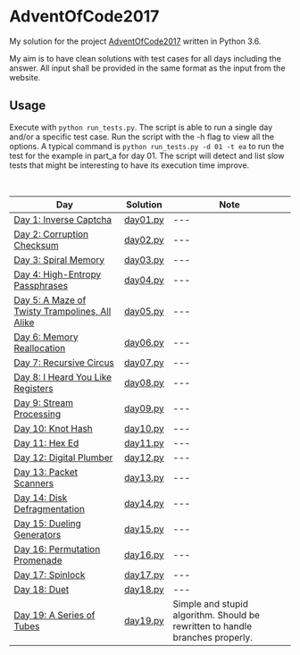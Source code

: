 # AdventOfCode2017
My solution for the project [AdventOfCode2017](http://adventofcode.com/) written in Python 3.6.

My aim is to have clean solutions with test cases for all days including the answer. All input shall be provided in the same format as the input from the website.

## Usage
Execute with `python run_tests.py`. The script is able to run a single day and/or a specific test case. Run the script with the -h flag to view all the options. A typical command is `python run_tests.py -d 01 -t ea` to run the test for the example in part_a for day 01. The script will detect and list slow tests that might be interesting to have its execution time improve.

&nbsp;

| Day | Solution | Note |
|-----|----------|------|
|[Day 1: Inverse Captcha](http://adventofcode.com/2017/day/1) | [day01.py](days/day01.py) | --- |
|[Day 2: Corruption Checksum](http://adventofcode.com/2017/day/2) | [day02.py](days/day02.py) | --- |
|[Day 3: Spiral Memory](http://adventofcode.com/2017/day/3) | [day03.py](days/day03.py) | --- |
|[Day 4: High-Entropy Passphrases](http://adventofcode.com/2017/day/4) | [day04.py](days/day04.py) | --- |
|[Day 5: A Maze of Twisty Trampolines, All Alike](http://adventofcode.com/2017/day/5) | [day05.py](days/day05.py) | --- |
|[Day 6: Memory Reallocation](http://adventofcode.com/2017/day/6)   | [day06.py](days/day06.py) | --- |
|[Day 7: Recursive Circus](http://adventofcode.com/2017/day/7)   | [day07.py](days/day07.py) | --- |
|[Day 8: I Heard You Like Registers](http://adventofcode.com/2017/day/8)   | [day08.py](days/day08.py) | --- |
|[Day 9: Stream Processing](http://adventofcode.com/2017/day/9)   | [day09.py](days/day09.py) | --- |
|[Day 10: Knot Hash](http://adventofcode.com/2017/day/10) | [day10.py](days/day10.py) | --- |
|[Day 11: Hex Ed](http://adventofcode.com/2017/day/11) | [day11.py](days/day11.py) | --- |
|[Day 12: Digital Plumber](http://adventofcode.com/2017/day/12) | [day12.py](days/day12.py) | --- |
|[Day 13: Packet Scanners](http://adventofcode.com/2017/day/13) | [day13.py](days/day13.py) | --- |
|[Day 14: Disk Defragmentation](http://adventofcode.com/2017/day/14) | [day14.py](days/day14.py) | --- |
|[Day 15: Dueling Generators](http://adventofcode.com/2017/day/15) | [day15.py](days/day15.py) | --- |
|[Day 16: Permutation Promenade](http://adventofcode.com/2017/day/16) | [day16.py](days/day16.py) | --- |
|[Day 17: Spinlock](http://adventofcode.com/2017/day/17) | [day17.py](days/day17.py) | --- |
|[Day 18: Duet](http://adventofcode.com/2017/day/18) | [day18.py](days/day18.py) | --- |
|[Day 19: A Series of Tubes](http://adventofcode.com/2017/day/19) | [day19.py](days/day19.py) | Simple and stupid algorithm. Should be rewritten to handle branches properly. |
